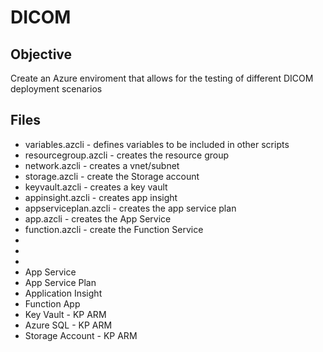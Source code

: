 # DICOM

## Objective
Create an Azure enviroment that allows for the testing of different DICOM deployment scenarios

## Files
- variables.azcli - defines variables to be included in other scripts
- resourcegroup.azcli - creates the resource group
- network.azcli - creates a vnet/subnet
- storage.azcli - create the Storage account
- keyvault.azcli - creates a key vault
- appinsight.azcli - creates app insight
- appserviceplan.azcli - creates the app service plan
- app.azcli - creates the App Service
- function.azcli - create the Function Service
- 
- 
- 
- App Service
- App Service Plan
- Application Insight
- Function App
- Key Vault - KP ARM
- Azure SQL - KP ARM
- Storage Account - KP ARM